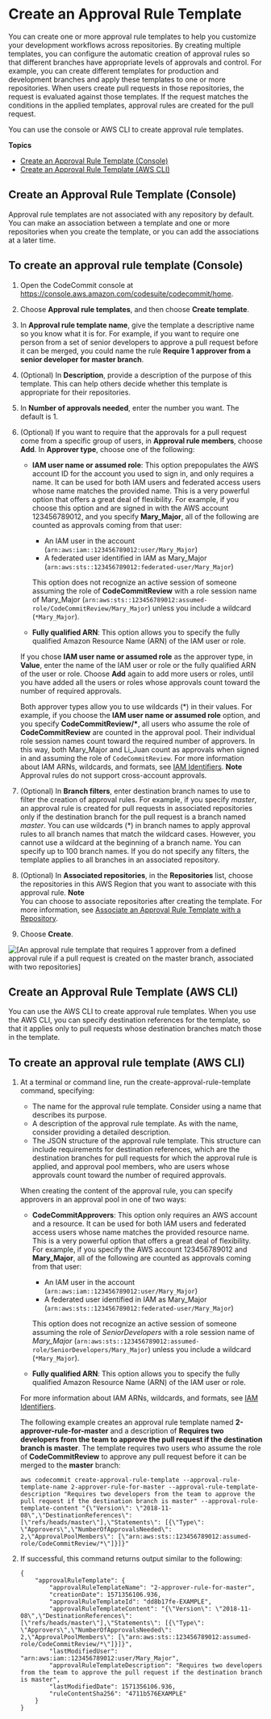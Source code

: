 # Create an Approval Rule Template<a name="how-to-create-template"></a>

You can create one or more approval rule templates to help you customize your development workflows across repositories\. By creating multiple templates, you can configure the automatic creation of approval rules so that different branches have appropriate levels of approvals and control\. For example, you can create different templates for production and development branches and apply these templates to one or more repositories\. When users create pull requests in those repositories, the request is evaluated against those templates\. If the request matches the conditions in the applied templates, approval rules are created for the pull request\.

You can use the console or AWS CLI to create approval rule templates\.

**Topics**
+ [Create an Approval Rule Template \(Console\)](#how-to-create-template-console)
+ [Create an Approval Rule Template \(AWS CLI\)](#how-to-create-template-cli)

## Create an Approval Rule Template \(Console\)<a name="how-to-create-template-console"></a>

Approval rule templates are not associated with any repository by default\. You can make an association between a template and one or more repositories when you create the template, or you can add the associations at a later time\.<a name="create-template-console"></a>

## To create an approval rule template \(Console\)<a name="create-template-console"></a>

1. Open the CodeCommit console at [https://console\.aws\.amazon\.com/codesuite/codecommit/home](https://console.aws.amazon.com/codesuite/codecommit/home)\.

1. Choose **Approval rule templates**, and then choose **Create template**\.

1. In **Approval rule template name**, give the template a descriptive name so you know what it is for\. For example, if you want to require one person from a set of senior developers to approve a pull request before it can be merged, you could name the rule **Require 1 approver from a senior developer for master branch**\. 

1. \(Optional\) In **Description**, provide a description of the purpose of this template\. This can help others decide whether this template is appropriate for their repositories\.

1. In **Number of approvals needed**, enter the number you want\. The default is 1\. 

1. \(Optional\) If you want to require that the approvals for a pull request come from a specific group of users, in **Approval rule members**, choose **Add**\. In **Approver type**, choose one of the following: 
   + **IAM user name or assumed role**: This option prepopulates the AWS account ID for the account you used to sign in, and only requires a name\. It can be used for both IAM users and federated access users whose name matches the provided name\. This is a very powerful option that offers a great deal of flexibility\. For example, if you choose this option and are signed in with the AWS account 123456789012, and you specify **Mary\_Major**, all of the following are counted as approvals coming from that user:
     + An IAM user in the account \(`arn:aws:iam::123456789012:user/Mary_Major`\)
     + A federated user identified in IAM as Mary\_Major \(`arn:aws:sts::123456789012:federated-user/Mary_Major`\)

     This option does not recognize an active session of someone assuming the role of **CodeCommitReview** with a role session name of Mary\_Major \(`arn:aws:sts::123456789012:assumed-role/CodeCommitReview/Mary_Major`\) unless you include a wildcard \(`*Mary_Major`\)\.
   + **Fully qualified ARN**: This option allows you to specify the fully qualified Amazon Resource Name \(ARN\) of the IAM user or role\. 

   If you chose **IAM user name or assumed role** as the approver type, in **Value**, enter the name of the IAM user or role or the fully qualified ARN of the user or role\. Choose **Add** again to add more users or roles, until you have added all the users or roles whose approvals count toward the number of required approvals\. 

   Both approver types allow you to use wildcards \(\*\) in their values\. For example, if you choose the **IAM user name or assumed role** option, and you specify **CodeCommitReview/\***, all users who assume the role of **CodeCommitReview** are counted in the approval pool\. Their individual role session names count toward the required number of approvers\. In this way, both Mary\_Major and Li\_Juan count as approvals when signed in and assuming the role of `CodeCommitReview`\. For more information about IAM ARNs, wildcards, and formats, see [IAM Identifiers](https://docs.aws.amazon.com/IAM/latest/UserGuide/reference_identifiers.html#identifiers-arns)\.
**Note**  
Approval rules do not support cross\-account approvals\.

1. \(Optional\) In **Branch filters**, enter destination branch names to use to filter the creation of approval rules\. For example, if you specify *master*, an approval rule is created for pull requests in associated repositories only if the destination branch for the pull request is a branch named *master*\. You can use wildcards \(\*\) in branch names to apply approval rules to all branch names that match the wildcard cases\. However, you cannot use a wildcard at the beginning of a branch name\. You can specify up to 100 branch names\. If you do not specify any filters, the template applies to all branches in an associated repository\.

1. \(Optional\) In **Associated repositories**, in the **Repositories** list, choose the repositories in this AWS Region that you want to associate with this approval rule\. 
**Note**  
You can choose to associate repositories after creating the template\. For more information, see [Associate an Approval Rule Template with a Repository](how-to-associate-template.md)\.

1. Choose **Create**\.

![\[An approval rule template that requires 1 approver from a defined approval rule if a pull request is created on the master branch, associated with two repositories\]](http://docs.aws.amazon.com/codecommit/latest/userguide/images/codecommit-approval-rule-template.png)

## Create an Approval Rule Template \(AWS CLI\)<a name="how-to-create-template-cli"></a>

You can use the AWS CLI to create approval rule templates\. When you use the AWS CLI, you can specify destination references for the template, so that it applies only to pull requests whose destination branches match those in the template\.<a name="create-template-cli"></a>

## To create an approval rule template \(AWS CLI\)<a name="create-template-cli"></a>

1. At a terminal or command line, run the create\-approval\-rule\-template command, specifying:
   + The name for the approval rule template\. Consider using a name that describes its purpose\.
   + A description of the approval rule template\. As with the name, consider providing a detailed description\.
   + The JSON structure of the approval rule template\. This structure can include requirements for destination references, which are the destination branches for pull requests for which the approval rule is applied, and approval pool members, who are users whose approvals count toward the number of required approvals\.

   When creating the content of the approval rule, you can specify approvers in an approval pool in one of two ways:
   + **CodeCommitApprovers**: This option only requires an AWS account and a resource\. It can be used for both IAM users and federated access users whose name matches the provided resource name\. This is a very powerful option that offers a great deal of flexibility\. For example, if you specify the AWS account 123456789012 and **Mary\_Major**, all of the following are counted as approvals coming from that user:
     + An IAM user in the account \(`arn:aws:iam::123456789012:user/Mary_Major`\)
     + A federated user identified in IAM as Mary\_Major \(`arn:aws:sts::123456789012:federated-user/Mary_Major`\)

     This option does not recognize an active session of someone assuming the role of *SeniorDevelopers* with a role session name of *Mary\_Major* \(`arn:aws:sts::123456789012:assumed-role/SeniorDevelopers/Mary_Major`\) unless you include a wildcard \(`*Mary_Major`\)\.
   + **Fully qualified ARN**: This option allows you to specify the fully qualified Amazon Resource Name \(ARN\) of the IAM user or role\. 

   For more information about IAM ARNs, wildcards, and formats, see [IAM Identifiers](https://docs.aws.amazon.com/IAM/latest/UserGuide/reference_identifiers.html#identifiers-arns)\.

   The following example creates an approval rule template named **2\-approver\-rule\-for\-master** and a description of **Requires two developers from the team to approve the pull request if the destination branch is master**\. The template requires two users who assume the role of **CodeCommitReview** to approve any pull request before it can be merged to the **master** branch:

   ```
   aws codecommit create-approval-rule-template --approval-rule-template-name 2-approver-rule-for-master --approval-rule-template-description "Requires two developers from the team to approve the pull request if the destination branch is master" --approval-rule-template-content "{\"Version\": \"2018-11-08\",\"DestinationReferences\": [\"refs/heads/master\"],\"Statements\": [{\"Type\": \"Approvers\",\"NumberOfApprovalsNeeded\": 2,\"ApprovalPoolMembers\": [\"arn:aws:sts::123456789012:assumed-role/CodeCommitReview/*\"]}]}"
   ```

1. If successful, this command returns output similar to the following:

   ```
   {
       "approvalRuleTemplate": {
           "approvalRuleTemplateName": "2-approver-rule-for-master",
           "creationDate": 1571356106.936,
           "approvalRuleTemplateId": "dd8b17fe-EXAMPLE",
           "approvalRuleTemplateContent": "{\"Version\": \"2018-11-08\",\"DestinationReferences\": [\"refs/heads/master\"],\"Statements\": [{\"Type\": \"Approvers\",\"NumberOfApprovalsNeeded\": 2,\"ApprovalPoolMembers\": [\"arn:aws:sts::123456789012:assumed-role/CodeCommitReview/*\"]}]}",
           "lastModifiedUser": "arn:aws:iam::123456789012:user/Mary_Major",
           "approvalRuleTemplateDescription": "Requires two developers from the team to approve the pull request if the destination branch is master",
           "lastModifiedDate": 1571356106.936,
           "ruleContentSha256": "4711b576EXAMPLE"
       }
   }
   ```